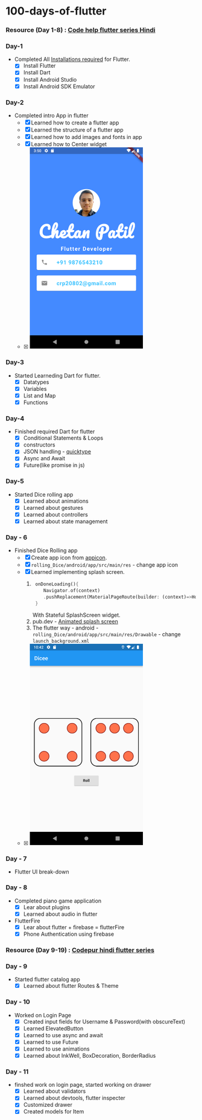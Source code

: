 # 100-days-of-flutter

### Resource (Day 1-8) : [Code help flutter series Hindi](https://www.youtube.com/playlist?list=PLDzeHZWIZsTo3Cs115GXkot28i406511Y)

### Day-1

-   Completed All [Installations required](https://docs.flutter.dev/get-started/install/windows) for Flutter.
    -   [x] Install Flutter
    -   [x] Install Dart
    -   [x] Install Android Studio
    -   [x] Install Android SDK Emulator

### Day-2

-   Completed intro App in flutter
    -   [x] Learned how to create a flutter app
    -   [x] Learned the structure of a flutter app
    -   [x] Learned how to add images and fonts in app
    -   [x] Learned how to Center widget
    -   [x] <img src="images/introApp.png" alt="mobile screenshot" style="width: 300px;">

### Day-3

-   Started Learneding Dart for flutter.
    -   [x] Datatypes
    -   [x] Variables
    -   [x] List and Map
    -   [x] Functions

### Day-4

-   Finished required Dart for flutter
    -   [x] Conditional Statements & Loops
    -   [x] constructors
    -   [x] JSON handling - [quicktype](https://quicktype.io/)
    -   [x] Async and Await
    -   [x] Future(like promise in js)

### Day-5

-   Started Dice rolling app
    -   [x] Learned about animations
    -   [x] Learned about gestures
    -   [x] Learned about controllers
    -   [x] Learned about state management

### Day - 6

-   Finished Dice Rolling app
    -   [x] Create app icon from [appicon](https://appicon.co/).
    -   [x] `rolling_Dice/android/app/src/main/res` - change app icon
    -   [x] Learned implementing splash screen.
        1. ```dart
            onDoneLoading(){
               Navigator.of(context)
               .pushReplacement(MaterialPageRoute(builder: (context)=>HomeScreen()))
            }
           ```
            With Stateful SplashScreen widget.
        2. pub.dev - [Animated splash screen](https://pub.dev/packages/animated_splash_screen)
        3. The flutter way - android - `rolling_Dice/android/app/src/main/res/Drawable` - change `launch_background.xml`
    -   [x] <img src="images/dice2.png" alt="Dice homepage" style="width: 300px;">

### Day - 7

-   Flutter UI break-down

### Day - 8

-   Completed piano game application
    -   [x] Lear about plugins
    -   [x] Learned about audio in flutter
-   FlutterFire
    -   [x] Lear about flutter + firebase = flutterFire
    -   [x] Phone Authentication using firebase

### Resource (Day 9-19) : [Codepur hindi flutter series](https://www.youtube.com/playlist?list=PLrjrqTcKCnhTXI2GyPkaQF47inLp6LoIC)

### Day - 9

-   Started flutter catalog app
    -   [x] Learned about flutter Routes & Theme

### Day - 10

-   Worked on Login Page
    -   [x] Created input fields for Username & Password(with obscureText)
    -   [x] Learned ElevatedButton
    -   [x] Learned to use async and await
    -   [x] Learned to use Future
    -   [x] Learned to use animations
    -   [x] Learned about InkWell, BoxDecoration, BorderRadius

### Day - 11

-   finshed work on login page, started working on drawer
    -   [x] Learned about validators
    -   [x] Learned about devtools, flutter inspecter
    -   [x] Customized drawer
    -   [x] Created models for Item
